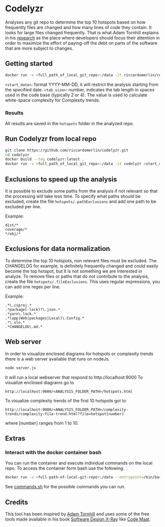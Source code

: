Codelyzr
===

Analyses any git repo to determine the top 10 hotspots based on how
frequently files are changed and how many lines of code they contain.
It looks for large files changed frequently.
That is what Adam Tornhill explains in his [research](https://codescene.com/hubfs/web_docs/CodeSceneUseCasesAndRoles.pdf)
as the place where developers should focus their attention in order
to maximize the effort of paying-off the debt on parts of
the software that are more subject to changes.

Getting started
---

```bash
docker run -v <full_path_of_local_git_repo>:/data -it riccardomerlin/codelyzr:latest <start_date> <tab_size>
```

`<start_date>`: format YYYY-MM-DD, it will restrict the
analysis starting from the specified date.
`<tab_size>`: number, indicates the tab length in spaces
used in the code base (typically 2 or 4). The value is used to
calculate white-space complexity for Complexity trends.

### Results

All results are saved in the `hotspots` folder in the analyzed repo.

Run Codelyzr from local repo
---

```bash
git clone https://github.com/riccardomerlin/codelyzr.git
cd codelyzr
docker build --tag codelyzr:latest .
docker run -v <full_path_of_local_git_repo>:/data -it codelyzr <start_date> <tab_size>
```

Exclusions to speed up the analysis
---

It is possible to exclude some paths from the analysis if not relevant
so that the processing will take less time.
To specify what paths should be excluded, create the 
file `hotspots/.pathExclusions` and add one path to be excluded
per line.

Example:
```
dist/*
coverage/*
*/obj/*
```

Exclusions for data normalization
---

To determine the top 10 hotspots, non relevant files must
be excluded. The CHANGELOG for example, is definitely
frequently changed and could easily become the top hotspot,
but it is not something we are interested in analyze.
To remove files or paths that do not contribute to the analysis,
create the file `hotspots/.fileExclusions`. This
uses regular expressions, you can add one regex per line.

Example:
```
.*\.csproj.*
.*package(-lock)?\.json.*
.*yarn\.lock.*
.*(app|Web|packages|Local)\.Config.*
.*\.sln.*
.*CHANGELOG\.md.*
```

Web server
---

In order to visualize enclosed diagrams for hotspots or complexity trends
there is a web server available that runs on nodeJs.

```bash
node server.js
```

It will run a local webserver that respond to http://localhost:9000
To visualize enclosed diagrams go to
```
http://localhost:9000/<ANALYSIS_FOLDER_PATH>/hotspots.html
```
To visualize complexity trends of the first 10 hotspots got to
```
http://localhost:9000/<ANALYSIS_FOLDER_PATH>/complexity-trends/complexity-file-trend.html?file=hotspot[number]
```
where [number] ranges from 1 to 10.

Extras
---

### Interact with the docker container bash

You can run the container and execute individual commands on the local repo.
To access the container form bash use the following:
```bash
docker run -v <full-path-of-local-git-repo>:/data --entrypoint=/bin/bash -it codelyzr
```
See [commands.sh](commands.sh) for the possible commands you can run.

Credits
---

This tool has been inspired by [Adam Tornhill](https://youtu.be/SdUewLCHWvU)
and uses some of the free tools made available in his book
[Software Design X-Ray](https://pragprog.com/titles/atevol/software-design-x-rays/)
like [Code Maat](https://github.com/adamtornhill/code-maat).
